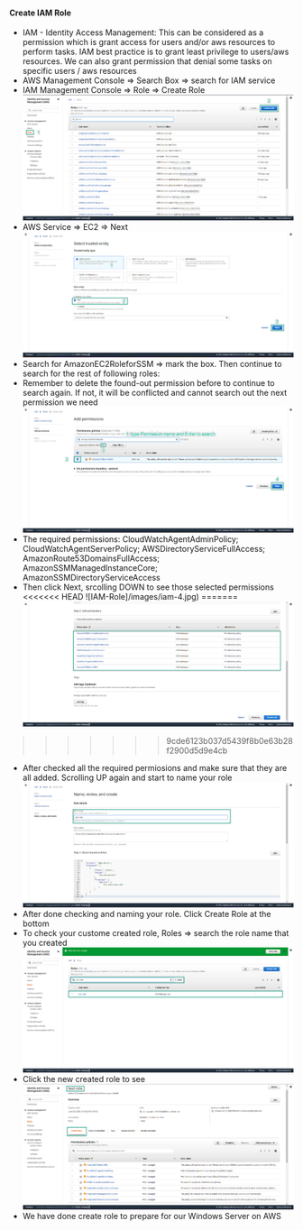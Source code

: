 #### Create IAM Role
- IAM - Identity Access Management: This can be considered as a permission which is grant access for users and/or aws resources to perform tasks. IAM best practice is to grant least privilege to users/aws resources. We can also grant permission that denial some tasks on specific users / aws resources
- AWS Management Console => Search Box => search for IAM service 
- IAM Management Console => Role => Create Role
   ![IAM-Role](images/iam-1.jpg)
- AWS Service => EC2 => Next
   ![IAM-Role](images/iam-2.jpg)
- Search for AmazonEC2RoleforSSM => mark the box. Then continue to search for the rest of following roles:
- Remember to delete the found-out permission before to continue to search again. If not, it will be conflicted and cannot search out the next permission we need
  ![IAM-Role](images/iam-3.jpg)
- The required permissions:
  CloudWatchAgentAdminPolicy; 
  CloudWatchAgentServerPolicy; 
  AWSDirectoryServiceFullAccess; 
  AmazonRoute53DomainsFullAccess; 
  AmazonSSMManagedInstanceCore; 
  AmazonSSMDirectoryServiceAccess
- Then click Next, srcolling DOWN to see those selected permissions
<<<<<<< HEAD
  ![IAM-Role]/images/iam-4.jpg)
=======
  ![IAM-Role](images/iam-4.jpg)
>>>>>>> 9cde6123b037d5439f8b0e63b28f2900d5d9e4cb
- After checked all the required permiosions and make sure that they are all added. Scrolling UP again and start to name your role
  ![IAM-Role](images/iam-5.jpg)
- After done checking and naming your role. Click Create Role at the bottom
- To check your custome created role, Roles => search the role name that you created
  ![IAM-Role](images/iam-6.jpg)
- Click the new created role to see
  ![IAM-Role](images/iam-7.jpg)
- We have done create role to prepare for our Windows Server on AWS
  
